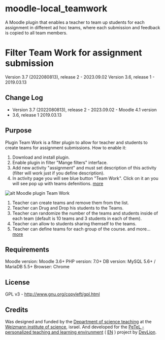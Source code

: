 # moodle-local_teamwork
A Moodle plugin that enables a teacher to team up students for each assignment in different ad hoc teams, where each submission and feedback is copied to all team members.

Filter Team Work for assignment submission
============

Version 3.7 (2022080813), release 2 - 2023.09.02
Version 3.6, release 1 - 2019.03.13

Change Log
----------
* Version 3.7 (2022080813), release 2 - 2023.09.02 - Moodle 4.1 version
* 3.6, release 1    2019.03.13

Purpose
-------

Plugin Team Work is a filter plugin to allow for teacher and students 
to create teams for assignment submissions.
How to enable it:
1) Download and install plugin.
2) Enable plugin in filter "Mange filters" interface.
3) Add new activity "assignment" and must set description of this activity (filter will work just if you define description).
4) In activity page you will see blue button "Team Work". Click on it an you will see pop up with teams defenitions.
[more](https://blog.devlion.co/moodle-filter-team-work-tutorial/) 


![alt Moodle plugin Team Work](https://blog.devlion.co/wp-content/uploads/image-10-1024x497.png)

1) Teacher can create teams and remove them from the list.
2) Teacher can Drug and Drop his students to the Teams.
3) Teacher can randomize the number of the teams and students inside of each team (default is 10 teams and 3 students in each of them).
4) Teacher can allow to students sharing themself to the teams.
5) Teacher can define teams for each group of the course.
and more... [more](https://blog.devlion.co/moodle-filter-team-work-tutorial/) 

Requirements
------------
Moodle version:  Moodle 3.6+
PHP version: 7.0+
DB version: MySQL 5.6+ / MariaDB 5.5+
Browser: Chrome

License
-------

GPL v3 - http://www.gnu.org/copyleft/gpl.html

Credits
-------

Was designed and funded by the [Department of science teaching](https://stwww1.weizmann.ac.il/en/) at the [Weizmann institute of science](http://www.weizmann.ac.il/pages/), israel.
And developed for the [PeTeL - personalized teaching and learning envirunment](https://stwww1.weizmann.ac.il/petel/) ( [EN](https://stwww1.weizmann.ac.il/en/?page_id=1246) ) project by [DevLion](https://blog.devlion.co/moodle-filter-team-work-tutorial/).
